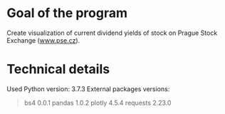 # Goal of the program
Create visualization of current dividend yields of stock on Prague Stock Exchange (www.pse.cz).

# Technical details
Used Python version: 3.7.3
External packages versions: 
> bs4             0.0.1
> pandas          1.0.2
> plotly          4.5.4
> requests        2.23.0



